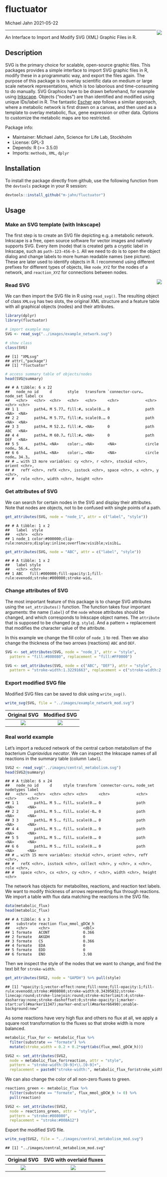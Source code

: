 fluctuator
================
Michael Jahn
2021-05-22

<!-- include logo-->

<img src="../images/logo.png" align="right" />

-----

An Interface to Import and Modify SVG (XML) Graphic Files in R.

## Description

SVG is the primary choice for scalable, open-source graphic files. This
packages provides a simple interface to import SVG graphic files in R,
modify these in a programmatic way, and export the files again. The
purpose of this package is to overlay scientific data on medium or large
scale network representations, which is too laborious and time-consuming
to do manually. SVG Graphics have to be drawn beforehand, for example
using [Inkscape](https://inkscape.org/). Objects (“nodes”) are than
identified and modified using unique IDs/label in R. The fantastic
[Escher](https://escher.github.io/#/) app follows a similar approach,
where a metabolic network is first drawn on a canvas, and then used as a
template to overlay metabolic, flux, gene expression or other data.
Options to customize the metabolic maps are too restricted.

Package info:

  - Maintainer: Michael Jahn, Science for Life Lab, Stockholm
  - License: GPL-3
  - Depends: R (\>= 3.5.0)
  - Imports: `methods`, `XML`, `dplyr`

## Installation

To install the package directly from github, use the following function
from the `devtools` package in your R session:

``` r
devtools::install_github("m-jahn/fluctuator")
```

## Usage

### Make an SVG template (with Inkscape)

The first step is to create an SVG file depicting e.g. a metabolic
network. Inkscape is a free, open source software for vector images and
natively supports SVG. Every item (node) that is created gets a cryptic
label in Inkscape, such as `path-123-456-0-1`. All we need to do is to
open the object dialog and change labels to more human readable names
(see picture). These are later used to identify objects in R. I
recommend using different prefixes for different types of objects, like
`node_XYZ` for the nodes of a network, and `reaction_XYZ` for
connections between nodes.

<!-- include logo-->

<img src="../images/make_template.png" align="right" />

### Read SVG

We can then import the SVG file in R using `read_svg()`. The resulting
object of class `XMLsvg` has two slots, the original XML structure and a
feature table with all graphical objects (nodes) and their attributes.

``` r
library(dplyr)
library(fluctuator)

# import example map
SVG <- read_svg("../images/example_network.svg")

# show class
class(SVG)
```

    ## [1] "XMLsvg"
    ## attr(,"package")
    ## [1] "fluctuator"

``` r
# access summary table of objects/nodes
head(SVG@summary)
```

    ## # A tibble: 6 x 22
    ##   node_no id     d       style   transform `connector-curv… node_set label cx   
    ##   <chr>   <chr>  <chr>   <chr>   <chr>     <chr>            <chr>    <chr> <chr>
    ## 1 1       path4… M 5.77… fill:#… scale(0.… 0                path     <NA>  <NA> 
    ## 2 2       path4… M 5.77… fill:#… scale(0.… 0                path     <NA>  <NA> 
    ## 3 3       path4… M 52.2… fill:#… <NA>      0                path     ABC   <NA> 
    ## 4 4       path4… M 60.7… fill:#… <NA>      0                path     DEF   <NA> 
    ## 5 5       path4… <NA>    color:… <NA>      <NA>             circle   node… 56.4…
    ## 6 6       path4… <NA>    color:… <NA>      <NA>             circle   node… 34.3…
    ## # … with 13 more variables: cy <chr>, r <chr>, stockid <chr>, orient <chr>,
    ## #   refY <chr>, refX <chr>, isstock <chr>, space <chr>, x <chr>, y <chr>,
    ## #   role <chr>, width <chr>, height <chr>

### Get attributes of SVG

We can search for certain nodes in the SVG and display their attributes.
Note that nodes are objects, not to be confused with single points of a
path.

``` r
get_attributes(SVG, node = "node_1", attr = c("label", "style"))
```

    ## # A tibble: 1 x 2
    ##   label  style                                                                  
    ##   <chr>  <chr>                                                                  
    ## 1 node_1 color:#000000;clip-rule:nonzero;display:inline;overflow:visible;visibi…

``` r
get_attributes(SVG, node = "ABC", attr = c("label", "style"))
```

    ## # A tibble: 1 x 2
    ##   label style                                                                   
    ##   <chr> <chr>                                                                   
    ## 1 ABC   fill:#000000;fill-opacity:1;fill-rule:evenodd;stroke:#000000;stroke-wid…

### Change attributes of SVG

The most important feature of this package is to change SVG attributes
using the `set_attributes()` function. The function takes four important
arguments: the name (`label`) of the `node` whose attributes should be
changed, and which corresponds to Inkscape object names. The `attribute`
that is supposed to be changed (e.g. `style`). And a pattern +
replacement that modifies the character value of the attribute.

In this example we change the fill color of `node_1` to red. Then we
also change the thickness of the two arrows (reactions) `ABC` and `DEF`.

``` r
SVG <- set_attributes(SVG, node = "node_1", attr = "style",
  pattern = "fill:#808080", replacement = "fill:#FF0000")

SVG <- set_attributes(SVG, node = c("ABC", "DEF"), attr = "style",
  pattern = "stroke-width:1.32291663", replacement = c("stroke-width:2.5", "stroke-width:0.5"))
```

### Export modified SVG file

Modified SVG files can be saved to disk using `write_svg()`.

``` r
write_svg(SVG, file = "../images/example_network_mod.svg")
```

|            Original SVG            |              Modified SVG              |
| :--------------------------------: | :------------------------------------: |
| ![](../images/example_network.png) | ![](../images/example_network_mod.png) |

### Real world example

Let’s import a reduced network of the central carbon metabolism of the
bacterium *Cupriavidus necator*. We can inspect the Inkscape names of
all reactions in the summary table (column `label`).

``` r
SVG2 <- read_svg("../images/central_metabolism.svg")
head(SVG2@summary)
```

    ## # A tibble: 6 x 24
    ##   node_no id     d     style transform `connector-curv… node_set nodetypes label
    ##   <chr>   <chr>  <chr> <chr> <chr>     <chr>            <chr>    <chr>     <chr>
    ## 1 1       path1… M 5.… fill… scale(0.… 0                path     <NA>      <NA> 
    ## 2 2       path1… M 5.… fill… scale(-0… 0                path     <NA>      <NA> 
    ## 3 3       path1… M 5.… fill… scale(0.… 0                path     <NA>      <NA> 
    ## 4 4       path1… M 5.… fill… scale(0.… 0                path     <NA>      <NA> 
    ## 5 5       path1… M 5.… fill… scale(0.… 0                path     <NA>      <NA> 
    ## 6 6       path1… M 5.… fill… scale(0.… 0                path     <NA>      <NA> 
    ## # … with 15 more variables: stockid <chr>, orient <chr>, refY <chr>,
    ## #   refX <chr>, isstock <chr>, collect <chr>, y <chr>, x <chr>, role <chr>,
    ## #   space <chr>, cx <chr>, cy <chr>, r <chr>, width <chr>, height <chr>

The network has objects for metabolites, reactions, and reaction text
labels. We want to modify thickness of arrows representing flux through
reactions. We import a table with flux data matching the reactions in
the SVG file.

``` r
data(metabolic_flux)
head(metabolic_flux)
```

    ## # A tibble: 6 x 3
    ##   substrate reaction flux_mmol_gDCW_h
    ##   <chr>     <chr>               <dbl>
    ## 1 formate   ACONT               0.366
    ## 2 formate   AKGDH               0    
    ## 3 formate   CS                  0.366
    ## 4 formate   EDA                 0    
    ## 5 formate   EDD                 0    
    ## 6 formate   ENO                 3.98

Then we inspect the style of the nodes that we want to change, and find
the text bit for `stroke-width`.

``` r
get_attributes(SVG2, node = "GAPDH") %>% pull(style)
```

    ## [1] "opacity:1;vector-effect:none;fill:none;fill-opacity:1;fill-rule:evenodd;stroke:#808080;stroke-width:0.34395832;stroke-linecap:round;stroke-linejoin:round;stroke-miterlimit:4;stroke-dasharray:none;stroke-dashoffset:0;stroke-opacity:1;marker-start:url(#marker11347);marker-end:url(#marker66490);enable-background:new"

As some reactions have very high flux and others no flux at all, we
apply a square root transformation to the fluxes so that stroke width is
more balanced.

``` r
metabolic_flux_for <- metabolic_flux %>%
  filter(substrate == "formate") %>%
  mutate(stroke_width = 0.2 + 0.2*sqrt(abs(flux_mmol_gDCW_h)))

SVG2 <- set_attributes(SVG2,
  node = metabolic_flux_for$reaction, attr = "style",
  pattern = "stroke-width:[0-9]+\\.[0-9]+",
  replacement = paste0("stroke-width:", metabolic_flux_for$stroke_width))
```

We can also change the color of all non-zero fluxes to green.

``` r
reactions_green <- metabolic_flux %>%
  filter(substrate == "formate", flux_mmol_gDCW_h != 0) %>%
  pull(reaction)

SVG2 <- set_attributes(SVG2,
  node = reactions_green, attr = "style",
  pattern = "stroke:#808080",
  replacement = "stroke:#008A12")
```

Export the modified SVG file.

``` r
write_svg(SVG2, file = "../images/central_metabolism_mod.svg")
```

    ## [1] "../images/central_metabolism_mod.svg"

|             Original SVG              |         SVG with overlaid fluxes          |
| :-----------------------------------: | :---------------------------------------: |
| ![](../images/central_metabolism.png) | ![](../images/central_metabolism_mod.png) |
